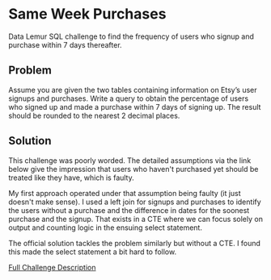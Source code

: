 # Same Week Purchases

Data Lemur SQL challenge to find the frequency of users who signup and purchase within 7 days thereafter.

## Problem

Assume you are given the two tables containing information on Etsy’s user signups and purchases. Write a query to obtain the percentage of users who signed up and made a purchase within 7 days of signing up. The result should be rounded to the nearest 2 decimal places.

## Solution

This challenge was poorly worded. The detailed assumptions via the link below give the impression that users who haven't purchased yet should be treated like they have, which is faulty. 

My first approach operated under that assumption being faulty (it just doesn't make sense). I used a left join for signups and purchases to identify the users without a purchase and the difference in dates for the soonest purchase and the signup. That exists in a CTE where we can focus solely on output and counting logic in the ensuing select statement.

The official solution tackles the problem similarly but without a CTE. I found this made the select statement a bit hard to follow.

[Full Challenge Description](https://datalemur.com/questions/same-week-purchases)